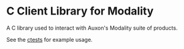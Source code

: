 # C Client Library for Modality

A C library used to interact with Auxon's Modality suite of products.

See the [ctests](./ctest) for example usage.

